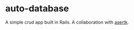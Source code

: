 auto-database
===============

A simple crud app built in Rails. A collaboration with 
[asertk](http://github.com/asertk).

